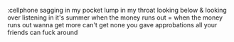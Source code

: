 :cellphone sagging in my pocket
lump in my throat
looking below & looking over
listening in
it's summer
when the money runs out = when the money runs out
wanna get more can't get none
you gave approbations
all your friends can fuck around
